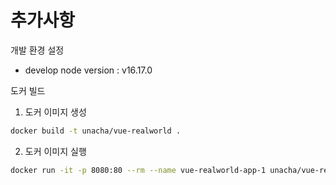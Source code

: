 # 추가사항

개발 환경 설정

* develop node version : v16.17.0

도커 빌드
 1. 도커 이미지 생성
  ``` bash
  docker build -t unacha/vue-realworld .
  ```

 2. 도커 이미지 실행
  ``` bash
  docker run -it -p 8080:80 --rm --name vue-realworld-app-1 unacha/vue-realworld
  ```
